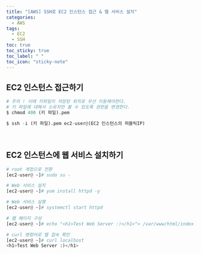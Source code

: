 ```yaml
---
title: "[AWS] SSH로 EC2 인스턴스 접근 & 웹 서비스 설치"
categories:
  - AWS 
tags:
  - EC2
  - SSH
toc: true
toc_sticky: true
toc_label: " "
toc_icon: "sticky-note"
---
```

## EC2 인스턴스 접근하기
```python
# 주의 ! 이때 키파일이 저장된 위치로 우선 이동해야한다.
# 키 파일에 대해서 소유자만 볼 수 있도록 권한을 변경한다.
$ chmod 400 (키 파일).pem

$ ssh -i (키 파일).pem ec2-user@(EC2 인스턴스의 퍼블릭IP)
```
<br/>

## EC2 인스턴스에 웹 서비스 설치하기

```python
# root 계정으로 전환
[ec2-user@ ~]# sudo su - 

# Web 서비스 설치
[ec2-user@ ~]# yum install httpd -y

# Web 서비스 실행
[ec2-user@ ~]# systemctl start httpd 

# 웹 페이지 구성
[ec2-user@ ~]# echo "<h1>Test Web Server :)</h1>"> /var/www/html/index.html

# curl 명령어로 웹 접속 확인
[ec2-user@ ~]# curl localhost
<h1>Test Web Server :)</h1>
```
<br/>
